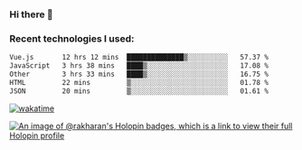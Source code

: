 ### Hi there 👋

### Recent technologies I used:
<!--START_SECTION:waka-->

```txt
Vue.js       12 hrs 12 mins  ██████████████▒░░░░░░░░░░   57.37 %
JavaScript   3 hrs 38 mins   ████▒░░░░░░░░░░░░░░░░░░░░   17.08 %
Other        3 hrs 33 mins   ████▒░░░░░░░░░░░░░░░░░░░░   16.75 %
HTML         22 mins         ▒░░░░░░░░░░░░░░░░░░░░░░░░   01.78 %
JSON         20 mins         ▒░░░░░░░░░░░░░░░░░░░░░░░░   01.61 %
```

<!--END_SECTION:waka-->
[![wakatime](https://wakatime.com/badge/user/fe50d444-0cee-4d14-a0b3-b9e8509eb4d0.svg)](https://wakatime.com/@fe50d444-0cee-4d14-a0b3-b9e8509eb4d0)

[![An image of @rakharan's Holopin badges, which is a link to view their full Holopin profile](https://holopin.me/rakharan)](https://holopin.io/@rakharan)
